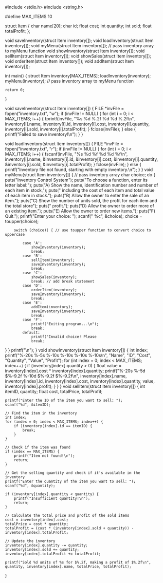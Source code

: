 #include <stdio.h>
#include <string.h>

#define MAX_ITEMS 10

struct Item {
    char name[20];
    char id;
    float cost;
    int quantity;
    int sold;
    float totalProfit;
};

void saveInventory(struct Item inventory[]);
void loadInventory(struct Item inventory[]);
void myMenu(struct Item inventory[]); // pass inventory array to myMenu function
void showInventory(struct Item inventory[]);
void sellItem(struct Item inventory[]);
void showSales(struct Item inventory[]);
void orderItem(struct Item inventory[]);
void addItem(struct Item inventory[]);

int main() {
    struct Item inventory[MAX_ITEMS];
    loadInventory(inventory);
    myMenu(inventory); // pass inventory array to myMenu function

    return 0;
}

void saveInventory(struct Item inventory[]) {
    FILE *invFile = fopen("inventory.txt", "w");
    if (invFile != NULL) {
        for (int i = 0; i < MAX_ITEMS; i++) {
            fprintf(invFile, "%s %d %.2f %d %d %.2f\n", inventory[i].name, inventory[i].id, inventory[i].cost,
                inventory[i].quantity, inventory[i].sold, inventory[i].totalProfit);
        }
        fclose(invFile);
    } else {
        printf("Failed to save inventory!\n");
    }
}

void loadInventory(struct Item inventory[]) {
    FILE *invFile = fopen("inventory.txt", "r");
    if (invFile != NULL) {
        for (int i = 0; i < MAX_ITEMS; i++) {
            fscanf(invFile, "%s %d %f %d %d %f\n", inventory[i].name, &inventory[i].id, &inventory[i].cost,
                &inventory[i].quantity, &inventory[i].sold, &inventory[i].totalProfit);
        }
        fclose(invFile);
    } else {
        printf("Inventory file not found, starting with empty inventory.\n");
    }
}
void myMenu(struct Item inventory[]) { // pass inventory array
    char choice;
    do {
        puts("Inventory Control System");
        puts("To choose a function, enter its letter label:");
        puts("A) Show the name, identification number and number of each item in stock,");
        puts("   including the cost of each item and total value of each item in stock.");
        puts("B) Allow the owner to enter the sale of an item.");
        puts("C) Show the number of units sold, the profit for each item and the total store");
        puts("   profit.");
        puts("D) Allow the owner to order more of an existing item.");
        puts("E) Allow the owner to order new items.");
        puts("F) Quit.");
        printf("Enter your choice: ");
        scanf(" %c", &choice);
      choice = toupper(choice);

        switch (choice)) { // use toupper function to convert choice to uppercase
            
            case 'A':
                showInventory(inventory);
                break;
            case 'B':
                sellItem(inventory);
                saveInventory(inventory);
                break;
            case 'C':
                showSales(inventory);
                break; // add break statement
            case 'D':
                orderItem(inventory);
                saveInventory(inventory);
                break;
            case 'E':
                addItem(inventory);
                saveInventory(inventory);
                break;
            case 'F':
                printf("Exiting program...\n");
                break;
            default:
                printf("Invalid choice! Please
                break;
} 
}
 printf("\n"); }
 void showInventory(struct Item inventory[]) {
int index;
    printf("%-20s %-5s %-10s %-10s %-10s %-10s\n", "Name", "ID", "Cost", "Quantity", "Value", "Profit");
    for (int index = 0; index < MAX_ITEMS; index++) {
        if (inventory[index].quantity > 0) {
            float value = inventory[index].cost * inventory[index].quantity;
            printf("%-20s %-5d $%-9.2f %-10d $%-9.2f $%-9.2f\n", inventory[index].name, inventory[index].id,
                inventory[index].cost, inventory[index].quantity, value, inventory[index].profit);
        }
    }
}
void sellItem(struct Item inventory[]) {
    int itemID, quantity;
    float cost, totalPrice, totalProfit;

    printf("Enter the ID of the item you want to sell: ");
    scanf("%d", &itemID);

    // Find the item in the inventory
    int index;
    for (index = 0; index < MAX_ITEMS; index++) {
        if (inventory[index].id == itemID) {
            break;
        }
    }

    // Check if the item was found
    if (index == MAX_ITEMS) {
        printf("Item not found!\n");
        return;
    }

    // Get the selling quantity and check if it's available in the inventory
    printf("Enter the quantity of the item you want to sell: ");
    scanf("%d", &quantity);

    if (inventory[index].quantity < quantity) {
        printf("Insufficient quantity!\n");
        return;
    }

    // Calculate the total price and profit of the sold items
    cost = inventory[index].cost;
    totalPrice = cost * quantity;
    totalProfit = (cost * (inventory[index].sold + quantity)) - inventory[index].totalProfit;

    // Update the inventory
    inventory[index].quantity -= quantity;
    inventory[index].sold += quantity;
    inventory[index].totalProfit += totalProfit;

    printf("Sold %d units of %s for $%.2f, making a profit of $%.2f\n", quantity, inventory[index].name, totalPrice, totalProfit);
}
